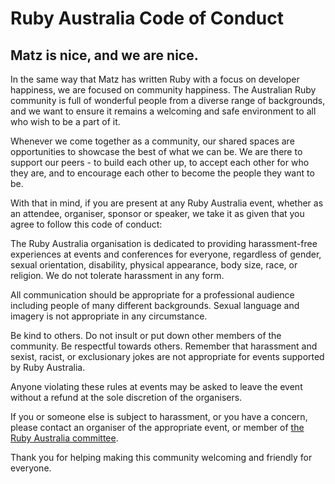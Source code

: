 # Ruby Australia Code of Conduct

## Matz is nice, and we are nice.

In the same way that Matz has written Ruby with a focus on developer happiness, we are focused on community happiness. The Australian Ruby community is full of wonderful people from a diverse range of backgrounds, and we want to ensure it remains a welcoming and safe environment to all who wish to be a part of it.

Whenever we come together as a community, our shared spaces are opportunities to showcase the best of what we can be. We are there to support our peers - to build each other up, to accept each other for who they are, and to encourage each other to become the people they want to be.

With that in mind, if you are present at any Ruby Australia event, whether as an attendee, organiser, sponsor or speaker, we take it as given that you agree to follow this code of conduct:

The Ruby Australia organisation is dedicated to providing harassment-free experiences at events and conferences for everyone, regardless of gender, sexual orientation, disability, physical appearance, body size, race, or religion. We do not tolerate harassment in any form.

All communication should be appropriate for a professional audience including people of many different backgrounds. Sexual language and imagery is not appropriate in any circumstance.

Be kind to others. Do not insult or put down other members of the community. Be respectful towards others. Remember that harassment and sexist, racist, or exclusionary jokes are not appropriate for events supported by Ruby Australia.

Anyone violating these rules at events may be asked to leave the event without a refund at the sole discretion of the organisers.

If you or someone else is subject to harassment, or you have a concern, please contact an organiser of the appropriate event, or member of [the Ruby Australia committee](http://ruby.org.au/committee-members.html).

Thank you for helping making this community welcoming and friendly for everyone.
